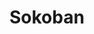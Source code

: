 <script setup>

import CalcEmulator from "../../casio-emulator/CalcEmulator.vue"
import sokoban from "../../casio-emulator/sokoban.js"

</script>

# Sokoban

<CalcEmulator :program="sokoban"/>

